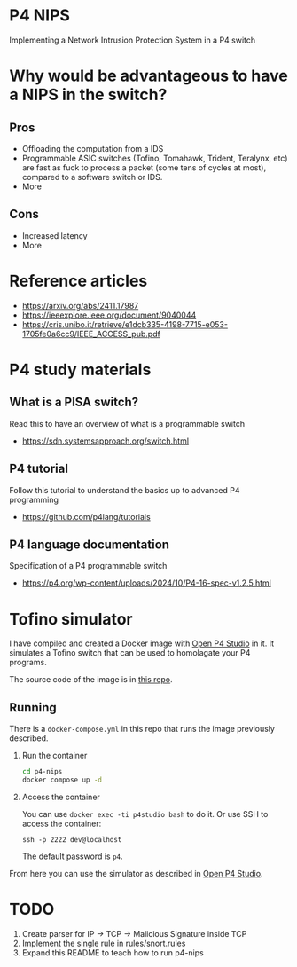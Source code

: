 # P4 NIPS
Implementing a Network Intrusion Protection System in a P4 switch


# Why would be advantageous to have a NIPS in the switch?

## Pros
- Offloading the computation from a IDS
- Programmable ASIC switches (Tofino, Tomahawk, Trident, Teralynx, etc) are
fast as fuck to process a packet (some tens of cycles at most), compared to
a software switch or IDS.
- More

## Cons
- Increased latency
- More

# Reference articles

- https://arxiv.org/abs/2411.17987
- https://ieeexplore.ieee.org/document/9040044
- https://cris.unibo.it/retrieve/e1dcb335-4198-7715-e053-1705fe0a6cc9/IEEE_ACCESS_pub.pdf


# P4 study materials

## What is a PISA switch?
Read this to have an overview of what is a programmable switch
- https://sdn.systemsapproach.org/switch.html

## P4 tutorial

Follow this tutorial to understand the basics up to advanced P4 programming
- https://github.com/p4lang/tutorials

## P4 language documentation

Specification of a P4 programmable switch
- https://p4.org/wp-content/uploads/2024/10/P4-16-spec-v1.2.5.html


# Tofino simulator

I have compiled and created a Docker image with
[Open P4 Studio](https://github.com/p4lang/open-p4studio) in it.
It simulates a Tofino switch that can be used to homolagate your P4 programs.

The source code of the image is in 
[this repo](https://github.com/vudala/docker-open-p4studio).

## Running 

There is a `docker-compose.yml` in this repo that runs the image previously
described.

1. Run the container
    ```bash
    cd p4-nips
    docker compose up -d
    ```

2. Access the container

    You can use `docker exec -ti p4studio bash` to do it.
    Or use SSH to access the container:
    ```
    ssh -p 2222 dev@localhost
    ```
    The default password is `p4`.

From here you can use the simulator as described in
[Open P4 Studio](https://github.com/p4lang/open-p4studio).




# TODO
1. Create parser for IP -> TCP -> Malicious Signature inside TCP
2. Implement the single rule in rules/snort.rules
3. Expand this README to teach how to run p4-nips